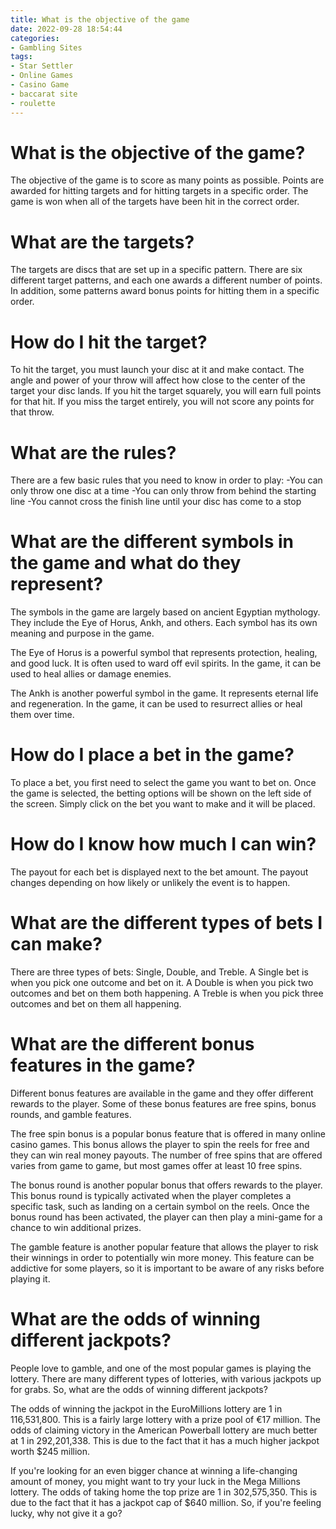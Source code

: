 ```yaml
---
title: What is the objective of the game 
date: 2022-09-28 18:54:44
categories:
- Gambling Sites
tags:
- Star Settler
- Online Games
- Casino Game
- baccarat site
- roulette
---
```



#  What is the objective of the game? 
The objective of the game is to score as many points as possible. Points are awarded for hitting targets and for hitting targets in a specific order. The game is won when all of the targets have been hit in the correct order. 

# What are the targets? 
The targets are discs that are set up in a specific pattern. There are six different target patterns, and each one awards a different number of points. In addition, some patterns award bonus points for hitting them in a specific order. 

# How do I hit the target? 
To hit the target, you must launch your disc at it and make contact. The angle and power of your throw will affect how close to the center of the target your disc lands. If you hit the target squarely, you will earn full points for that hit. If you miss the target entirely, you will not score any points for that throw. 

# What are the rules? 
There are a few basic rules that you need to know in order to play: 
-You can only throw one disc at a time
-You can only throw from behind the starting line
-You cannot cross the finish line until your disc has come to a stop

#  What are the different symbols in the game and what do they represent? 

The symbols in the game are largely based on ancient Egyptian mythology. They include the Eye of Horus, Ankh, and others. Each symbol has its own meaning and purpose in the game.

The Eye of Horus is a powerful symbol that represents protection, healing, and good luck. It is often used to ward off evil spirits. In the game, it can be used to heal allies or damage enemies.

The Ankh is another powerful symbol in the game. It represents eternal life and regeneration. In the game, it can be used to resurrect allies or heal them over time.

#  How do I place a bet in the game?

To place a bet, you first need to select the game you want to bet on. Once the game is selected, the betting options will be shown on the left side of the screen. Simply click on the bet you want to make and it will be placed.

# How do I know how much I can win?

The payout for each bet is displayed next to the bet amount. The payout changes depending on how likely or unlikely the event is to happen.

# What are the different types of bets I can make?

There are three types of bets: Single, Double, and Treble. A Single bet is when you pick one outcome and bet on it. A Double is when you pick two outcomes and bet on them both happening. A Treble is when you pick three outcomes and bet on them all happening.

#  What are the different bonus features in the game?

Different bonus features are available in the game and they offer different rewards to the player. Some of these bonus features are free spins, bonus rounds, and gamble features.

The free spin bonus is a popular bonus feature that is offered in many online casino games. This bonus allows the player to spin the reels for free and they can win real money payouts. The number of free spins that are offered varies from game to game, but most games offer at least 10 free spins.

The bonus round is another popular bonus that offers rewards to the player. This bonus round is typically activated when the player completes a specific task, such as landing on a certain symbol on the reels. Once the bonus round has been activated, the player can then play a mini-game for a chance to win additional prizes.

The gamble feature is another popular feature that allows the player to risk their winnings in order to potentially win more money. This feature can be addictive for some players, so it is important to be aware of any risks before playing it.

#  What are the odds of winning different jackpots?

People love to gamble, and one of the most popular games is playing the lottery. There are many different types of lotteries, with various jackpots up for grabs. So, what are the odds of winning different jackpots?

The odds of winning the jackpot in the EuroMillions lottery are 1 in 116,531,800. This is a fairly large lottery with a prize pool of €17 million. The odds of claiming victory in the American Powerball lottery are much better at 1 in 292,201,338. This is due to the fact that it has a much higher jackpot worth $245 million.

If you're looking for an even bigger chance at winning a life-changing amount of money, you might want to try your luck in the Mega Millions lottery. The odds of taking home the top prize are 1 in 302,575,350. This is due to the fact that it has a jackpot cap of $640 million. So, if you're feeling lucky, why not give it a go?